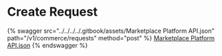 # Create Request



{% swagger src="../../../../.gitbook/assets/Marketplace Platform API.json" path="/v1/commerce/requests" method="post" %}
[Marketplace Platform API.json](<../../../../.gitbook/assets/Marketplace Platform API.json>)
{% endswagger %}
